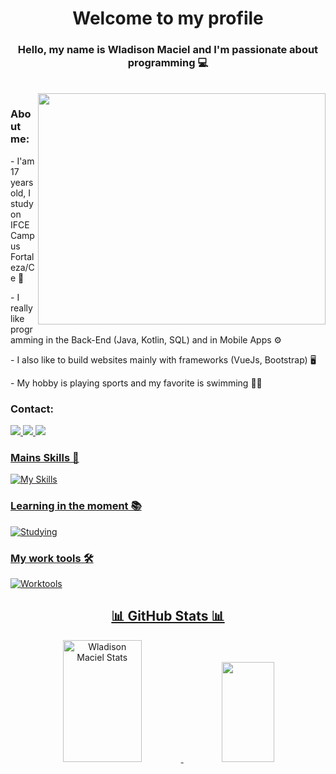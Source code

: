 <h1 align="center">
  Welcome to my profile
</h1>

 <h3 align="center">
  Hello, my name is Wladison Maciel and I'm passionate about programming 💻
</h3><br>

 <img src="https://github.com/Wladison-Maciel/PaginaWeb/assets/125041870/3dd30432-d30c-449a-98e3-b795e6ce31a5" width="460px" height="370px" align="right"/>

<h3>
  About me:
</h3>
<p>
  - I'am 17 years old, I study on IFCE Campus Fortaleza/Ce 📍
</p>
<p>
  - I really like programming in the Back-End (Java, Kotlin, SQL) and in Mobile Apps ⚙
</p>

<p>
  - I also like to build websites mainly with frameworks (VueJs, Bootstrap) 🖥
</p>

<p>
  - My hobby is playing sports and my favorite is swimming 🏊‍♂️
</p>

<h3>
  Contact:
</h3>

<a href="https://www.instagram.com/eiwladison/" target="_blank"><img src="https://img.shields.io/badge/-Instagram-%23E4405F?style=for-the-badge&logo=instagram&logoColor=white" />
<a href="mailto: franciscowladison97@gmail.com" target="_blank"><img src= "https://img.shields.io/badge/Gmail-D14836?style=for-the-badge&logo=gmail&logoColor=white" />
<a href="mailto: franciscowladison97@outlook.com" target="_blank"><img src= "https://img.shields.io/badge/Microsoft_Outlook-0078D4?style=for-the-badge&logo=microsoft-outlook&logoColor=white" />


<h3>
  Mains Skills 🎯
</h3>

![My Skills](https://skillicons.dev/icons?i=java,kotlin,mysql&theme=dark)

<h3>
  Learning in the moment 📚
</h3>

![Studying](https://skillicons.dev/icons?i=vue,html,css,ts&theme=dark)

<h3>
  My work tools 🛠
</h3>

![Worktools](https://skillicons.dev/icons?i=vscode,idea,androidstudio,nodejs,npm,figma,git&theme=dark)

<h2 align="center">
  📊 GitHub Stats 📊
</h2>

 <div align="center">  
  <img width="50%" height="195px" src="https://github-readme-stats.vercel.app/api?username=Wladison-Maciel&show_icons=true&count_private=true&hide_border=false&title_color=FFFFFF&icon_color=B0C4DE&text_color=FFFFFF&bg_color=0d1117" alt="Wladison Maciel Stats" /> 
  <img width="41%" height="160px" src="https://github-readme-stats.vercel.app/api/top-langs/?username=Wladison-Maciel&layout=compact&hide_border=false&title_color=FFFFFF&text_color=B0C4DE&bg_color=0d1117" />
</div>
